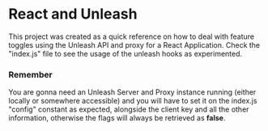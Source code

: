 # React and Unleash

This project was created as a quick reference on how to deal with feature toggles using the Unleash API and proxy for a React Application.
Check the "index.js" file to see the usage of the unleash hooks as experimented.

### Remember
You are gonna need an Unleash Server and Proxy instance running (either locally or somewhere accessible) and you will have to set it on the index.js "config" constant as expected, alongside the client key and all the other information, otherwise the flags will always be retrieved as **false**.

